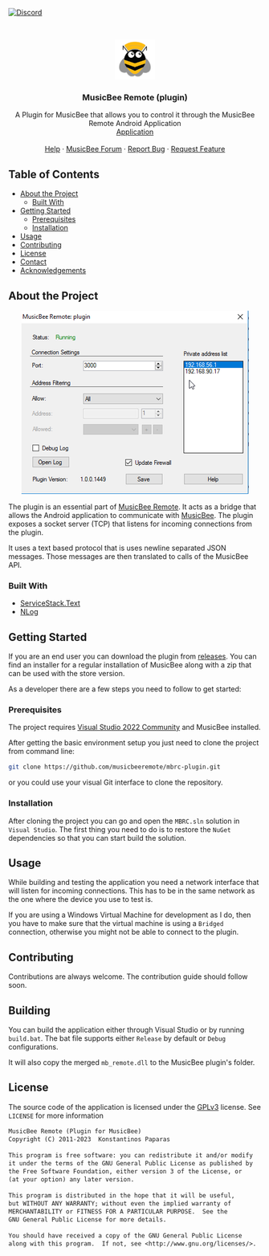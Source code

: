 [![Discord](https://img.shields.io/discord/420977901215678474.svg?style=popout)](https://discordapp.com/invite/rceTb57)

<br/>
<p align="center">
    <a href="https://github.com/musicbeeremote/plugin">
    <img src="logo.png" alt="Logo" width="80"   height="80" />
    </a>

<h3 align="center">MusicBee Remote (plugin)</h3>
    <p align="center">
        A Plugin for MusicBee that allows you to control it through the MusicBee Remote Android Application
        <br/>
        <a href="https://github.com/musicbeeremote/mbrc">Application</a>
        <br/>
        <br/>
        <a href="https://mbrc.kelsos.net/help/">Help</a>
        ·
        <a href="http://getmusicbee.com/forum/index.php?topic=7221.new;topicseen#new">MusicBee Forum</a>
        ·
        <a href="https://github.com/musicbeeremote/mbrc-plugin/issues">Report Bug</a>
        ·
        <a href="https://github.com/musicbeeremote/mbrc-plugin/issues">Request Feature</a>
    </p>
</p>

## Table of Contents

* [About the Project](#about-the-project)
  * [Built With](#built-with)
* [Getting Started](#getting-started)
  * [Prerequisites](#prerequisites)
  * [Installation](#installation)
* [Usage](#usage)
* [Contributing](#contributing)
* [License](#license)
* [Contact](#contact)
* [Acknowledgements](#acknowledgements)

## About the Project

<p align="center">
    <a href="https://mbrc.kelsos.net">
    <img src="screenshot.png" alt="Project Screenshot">
    <a/>
</p>

The plugin is an essential part of [MusicBee Remote](https://github.com/musicbeeremote/). It acts as a bridge that allows
the Android application to communicate with [MusicBee](http://getmusicbee.com/). The plugin exposes a socket server (TCP) that
listens for incoming connections from the plugin.

It uses a text based protocol that is uses newline separated JSON messages. Those messages are then translated to
calls of the MusicBee API.

### Built With

* [ServiceStack.Text](https://github.com/ServiceStack/ServiceStack/tree/main/ServiceStack.Text)
* [NLog](https://github.com/NLog/NLog)

## Getting Started

If you are an end user you can download the plugin from [releases](https://github.com/musicbeeremote/mbrc-plugin/releases).
You can find an installer for a regular installation of MusicBee along with a zip that can be used with the store version.

As a developer there are a few steps you need to follow to get started:

### Prerequisites

The project requires [Visual Studio 2022 Community](https://visualstudio.microsoft.com/vs/community/) and MusicBee installed.

After getting the basic environment setup you just need to clone the project from command line:

```bash
git clone https://github.com/musicbeeremote/mbrc-plugin.git
```

or you could use your visual Git interface to clone the repository.

### Installation

After cloning the project you can go and open the `MBRC.sln` solution in `Visual Studio`. The first
thing you need to do is to restore the `NuGet` dependencies so that you can start build the solution.

## Usage

While building and testing the application you need a network interface that will listen for incoming
connections. This has to be in the same network as the one where the device you use to test is.

If you are using a Windows Virtual Machine for development as I do, then you have to make sure that the
virtual machine is using a `Bridged` connection, otherwise you might not be able to connect to the plugin.

## Contributing

Contributions are always welcome.
The contribution guide should follow soon.

## Building

You can build the application either through Visual Studio or by running `build.bat`.
The bat file supports either `Release` by default or `Debug` configurations.

It will also copy the merged `mb_remote.dll` to the MusicBee plugin's folder.

## License

The source code of the application is licensed under the [GPLv3](https://www.gnu.org/licenses/gpl.html) license. See `LICENSE` for more information

    MusicBee Remote (Plugin for MusicBee)
    Copyright (C) 2011-2023  Konstantinos Paparas

    This program is free software: you can redistribute it and/or modify
    it under the terms of the GNU General Public License as published by
    the Free Software Foundation, either version 3 of the License, or
    (at your option) any later version.

    This program is distributed in the hope that it will be useful,
    but WITHOUT ANY WARRANTY; without even the implied warranty of
    MERCHANTABILITY or FITNESS FOR A PARTICULAR PURPOSE.  See the
    GNU General Public License for more details.

    You should have received a copy of the GNU General Public License
    along with this program.  If not, see <http://www.gnu.org/licenses/>.
